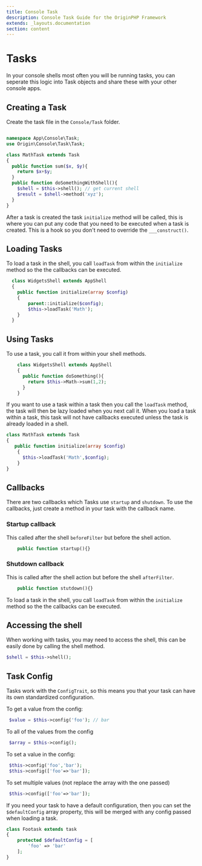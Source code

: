 ```yaml
---
title: Console Task
description: Console Task Guide for the OriginPHP Framework
extends: _layouts.documentation
section: content
---
```

# Tasks

In your console shells most often you will be running tasks, you can seperate this logic into Task objects and share these with your other console apps.

## Creating a Task

Create the task file in the `Console/Task` folder.

```php

namespace App\Console\Task;
use Origin\Console\Task\Task;

class MathTask extends Task
{
  public function sum($x, $y){
    return $x+$y;
  }
  public function doSomethingWithShell(){
    $shell = $this->shell(); // get current shell
    $result = $shell->method('xyz');
  }
}
```

After a task is created the task `initialize` method will be called, this is where you can put any code
that you need to be executed when a task is created. This is a hook so you don't need to override the `___construct()`.

## Loading Tasks

To load a task in the shell, you call `loadTask` from within the `initialize` method so the the callbacks can be executed.

```php
  class WidgetsShell extends AppShell
  {
    public function initialize(array $config)
    {
        parent::initialize($config);
        $this->loadTask('Math');
    }
  }

```

## Using Tasks

 To use a task, you call it from within your shell methods.

```php
    class WidgetsShell extends AppShell
    {
      public function doSomething(){
        return $this->Math->sum(1,2);
      }
    }

```

If you want to use a task within a task then you call the `loadTask` method, the task will then be lazy loaded when you next call it. When you load a task within a task, this task will not have callbacks executed unless the task is already loaded in a shell.

```php
class MathTask extends Task
{
   public function initialize(array $config)
    {
      $this->loadTask('Math',$config);
    }
}
```

## Callbacks

There are two callbacks which Tasks use `startup` and `shutdown`. To use the callbacks, just create a method in your task with the callback name.

### Startup callback

This called after the shell `beforeFilter` but before the shell action.

```php
    public function startup(){}
```

### Shutdown callback

This is called after the shell action but before the shell `afterFilter`.

```php
    public function stutdown(){}
```
To load a task in the shell, you call `loadTask` from within the `initialize` method so the the callbacks can be executed.

## Accessing the shell

When working with tasks, you may need to access the shell, this can be easily done by calling the shell method.

```php
$shell = $this->shell();
```

## Task Config

Tasks work with the `ConfigTrait`, so this means you that your task can have its own standardized configuration.

To get a value from the config:

```php
 $value = $this->config('foo'); // bar
```

To all of the values from the config

```php
 $array = $this->config();
```

To set a value in the config:

```php
 $this->config('foo','bar');
 $this->config(['foo'=>'bar']);
```

To set multiple values (not replace the array with the one passed)

```php
 $this->config(['foo'=>'bar']);
```

If you need your task to have a default configuration, then you can set the `$defaultConfig` array property, this will be merged with any config passed when loading a task.

```php
class Footask extends task
{
    protected $defaultConfig = [
        'foo' => 'bar'
    ];
}
```